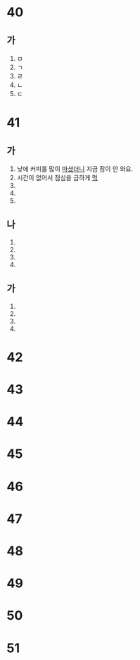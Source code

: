 # 40
## 가
1. ㅁ
2. ㄱ
3. ㄹ
4. ㄴ
5. ㄷ
# 41
## 가
1. 낮에 커피를 많이 <u>마셨더니</u> 지금 잠이 안 와요.
2. 시간이 없어서 점심을 급하게 <u>먹</u>
3. <u></u>
4. <u></u>
5. <u></u>
## 나
1. <u></u>
2. <u></u>
3. <u></u>
4. <u></u>
## 가
1. <u></u>
2. <u></u>
3. <u></u>
4. <u></u>
# 42
# 43
# 44
# 45
# 46
# 47
# 48
# 49
# 50
# 51